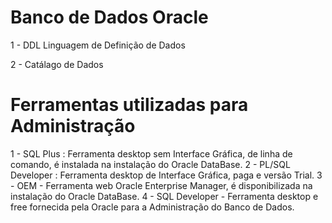 # Banco de Dados Oracle

1 - DDL Linguagem de Definição de Dados

2 - Catálago de Dados

# Ferramentas utilizadas para Administração
1 - SQL Plus : Ferramenta desktop sem Interface Gráfica, de linha de comando, é instalada na instalação do Oracle DataBase.
2 - PL/SQL Developer : Ferramenta desktop de Interface Gráfica, paga e versão Trial.
3 - OEM - Ferramenta web Oracle Enterprise Manager, é disponibilizada na instalação do Oracle DataBase.
4 - SQL Developer - Ferramenta desktop e free fornecida pela Oracle para a Administração do Banco de Dados.

